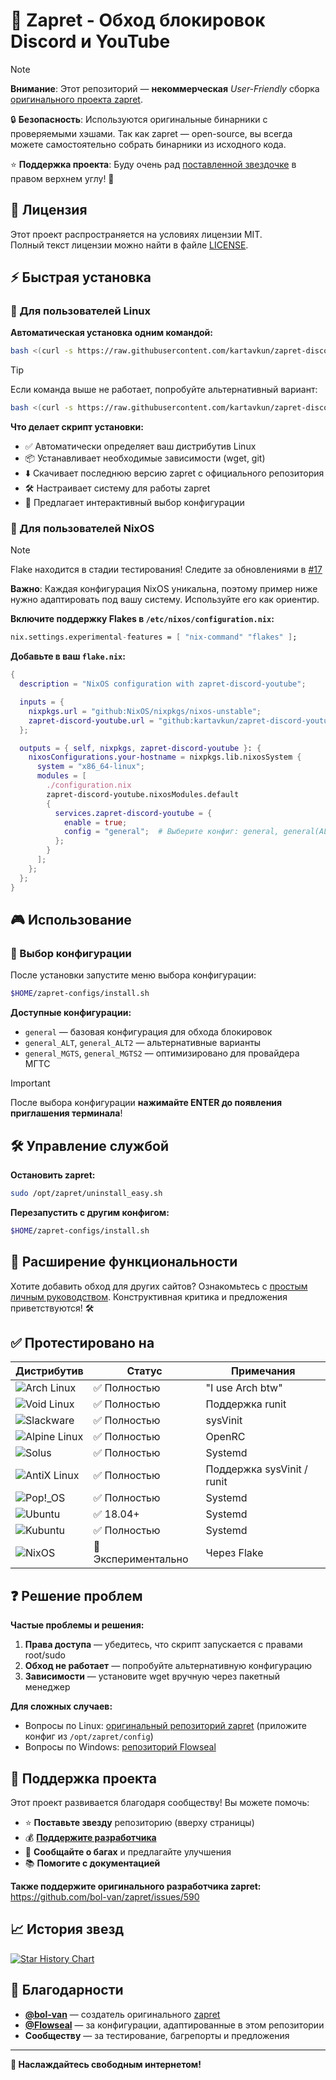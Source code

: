 # 🚀 Zapret - Обход блокировок Discord и YouTube

> [!NOTE]
> **Внимание**: Этот репозиторий — **некоммерческая** *User-Friendly* сборка [оригинального проекта zapret](https://github.com/bol-van/zapret). 
> 
> 🔒 **Безопасность**: Используются оригинальные бинарники с проверяемыми хэшами. Так как zapret — open-source, вы всегда можете самостоятельно собрать бинарники из исходного кода.
>
> ⭐ **Поддержка проекта**: Буду очень рад [поставленной звездочке](https://github.com/kartavkun/zapret-discord-youtube/stargazers) в правом верхнем углу! 🙂

## 📄 Лицензия

Этот проект распространяется на условиях лицензии MIT.  
Полный текст лицензии можно найти в файле [LICENSE](./LICENSE).

## ⚡ Быстрая установка

### 🐧 Для пользователей Linux

**Автоматическая установка одним командой:**

```bash
bash <(curl -s https://raw.githubusercontent.com/kartavkun/zapret-discord-youtube/main/setup.sh)
```

> [!TIP]
> Если команда выше не работает, попробуйте альтернативный вариант:
> ```bash
> bash <(curl -s https://raw.githubusercontent.com/kartavkun/zapret-discord-youtube/main/setup.sh | psub)
> ```

**Что делает скрипт установки:**
- ✅ Автоматически определяет ваш дистрибутив Linux
- 📦 Устанавливает необходимые зависимости (wget, git)
- ⬇️ Скачивает последнюю версию zapret с официального репозитория
- 🛠️ Настраивает систему для работы zapret
- 🎯 Предлагает интерактивный выбор конфигурации

### 🎯 Для пользователей NixOS

> [!NOTE]
> Flake находится в стадии тестирования! Следите за обновлениями в [#17](https://github.com/kartavkun/zapret-discord-youtube/issues/17#issuecomment-3182802350)

**Важно**: Каждая конфигурация NixOS уникальна, поэтому пример ниже нужно адаптировать под вашу систему. Используйте его как ориентир.

**Включите поддержку Flakes в `/etc/nixos/configuration.nix`:**
```nix
nix.settings.experimental-features = [ "nix-command" "flakes" ];
```

**Добавьте в ваш `flake.nix`:**
```nix
{
  description = "NixOS configuration with zapret-discord-youtube";

  inputs = {
    nixpkgs.url = "github:NixOS/nixpkgs/nixos-unstable";
    zapret-discord-youtube.url = "github:kartavkun/zapret-discord-youtube";
  };

  outputs = { self, nixpkgs, zapret-discord-youtube }: {
    nixosConfigurations.your-hostname = nixpkgs.lib.nixosSystem {
      system = "x86_64-linux";
      modules = [
        ./configuration.nix
        zapret-discord-youtube.nixosModules.default
        {
          services.zapret-discord-youtube = {
            enable = true;
            config = "general";  # Выберите конфиг: general, general(ALT), general(МГТС) и т.д.
          };
        }
      ];
    };
  };
}
```

## 🎮 Использование

### 🔧 Выбор конфигурации

После установки запустите меню выбора конфигурации:

```bash
$HOME/zapret-configs/install.sh
```

**Доступные конфигурации:**
- `general` — базовая конфигурация для обхода блокировок
- `general_ALT`, `general_ALT2` — альтернативные варианты
- `general_MGTS`, `general_MGTS2` — оптимизировано для провайдера МГТС

> [!IMPORTANT]
> После выбора конфигурации **нажимайте ENTER до появления приглашения терминала**!

## 🛠️ Управление службой

**Остановить zapret:**
```bash
sudo /opt/zapret/uninstall_easy.sh
```

**Перезапустить с другим конфигом:**
```bash
$HOME/zapret-configs/install.sh
```

## 🔧 Расширение функциональности

Хотите добавить обход для других сайтов? Ознакомьтесь с [простым личным руководством](https://github.com/kartavkun/zapret-discord-youtube/discussions/2#discussion-7902158). Конструктивная критика и предложения приветствуются! 🛠️

## ✅ Протестировано на

| Дистрибутив                                                                                           | Статус              | Примечания                 |
|-------------------------------------------------------------------------------------------------------|---------------------|----------------------------|
| ![Arch Linux](https://img.shields.io/badge/Arch_Linux-1793D1?logo=arch-linux&logoColor=white)         | ✅ Полностью        | "I use Arch btw"           |
| ![Void Linux](https://img.shields.io/badge/Void_Linux-478061?logo=void-linux&logoColor=white)         | ✅ Полностью        | Поддержка runit            |
| ![Slackware](https://img.shields.io/badge/Slackware-4B0062?logo=slackware&logoColor=white)            | ✅ Полностью        | sysVinit                   |
| ![Alpine Linux](https://img.shields.io/badge/Alpine_Linux-0D597F?logo=alpine-linux&logoColor=white)   | ✅ Полностью        | OpenRC                     |
| ![Solus](https://img.shields.io/badge/Solus-5294E2?logo=solus&logoColor=white)                        | ✅ Полностью        | Systemd                    |
| ![AntiX Linux](https://img.shields.io/badge/AntiX_Linux-0078D7?logo=debian&logoColor=white)           | ✅ Полностью        | Поддержка sysVinit / runit |
| ![Pop!_OS](https://img.shields.io/badge/Pop!_OS-48B9C7?logo=pop-os&logoColor=white)                   | ✅ Полностью        | Systemd                    |
| ![Ubuntu](https://img.shields.io/badge/Ubuntu-E95420?logo=ubuntu&logoColor=white)                     | ✅ 18.04+           | Systemd                    |
| ![Kubuntu](https://img.shields.io/badge/Kubuntu-0079C1?logo=kubuntu&logoColor=white)                  | ✅ Полностью        | Systemd                    |
| ![NixOS](https://img.shields.io/badge/NixOS-5277C3?logo=nixos&logoColor=white)                        | 🧪 Экспериментально | Через Flake                |

## ❓ Решение проблем

**Частые проблемы и решения:**

1. **Права доступа** — убедитесь, что скрипт запускается с правами root/sudo
2. **Обход не работает** — попробуйте альтернативную конфигурацию
3. **Зависимости** — установите wget вручную через пакетный менеджер

**Для сложных случаев:**
- Вопросы по Linux: [оригинальный репозиторий zapret](https://github.com/bol-van/zapret/issues) (приложите конфиг из `/opt/zapret/config`)
- Вопросы по Windows: [репозиторий Flowseal](https://github.com/Flowseal/zapret-discord-youtube)

## 💝 Поддержка проекта

Этот проект развивается благодаря сообществу! Вы можете помочь:

- ⭐ **Поставьте звезду** репозиторию (вверху страницы)
- 💰 **[Поддержите разработчика](https://t.me/kartavslinks/8)**
- 🐛 **Сообщайте о багах** и предлагайте улучшения
- 📚 **Помогите с документацией**

**Также поддержите оригинального разработчика zapret:**  
https://github.com/bol-van/zapret/issues/590

## 📈 История звезд

<a href="https://star-history.com/#kartavkun/zapret-discord-youtube&Date">
  <picture>
    <source media="(prefers-color-scheme: dark)" srcset="https://api.star-history.com/svg?repos=kartavkun/zapret-discord-youtube&type=Date&theme=dark" />
    <source media="(prefers-color-scheme: light)" srcset="https://api.star-history.com/svg?repos=kartavkun/zapret-discord-youtube&type=Date" />
    <img alt="Star History Chart" src="https://api.star-history.com/svg?repos=kartavkun/zapret-discord-youtube&type=Date" />
  </picture>
</a>

## 🙏 Благодарности

- **[@bol-van](https://github.com/bol-van/)** — создатель оригинального [zapret](https://github.com/bol-van/zapret/)
- **[@Flowseal](https://github.com/Flowseal)** — за конфигурации, адаптированные в этом репозитории
- **Сообществу** — за тестирование, багрепорты и предложения

---

**🚀 Наслаждайтесь свободным интернетом!**
